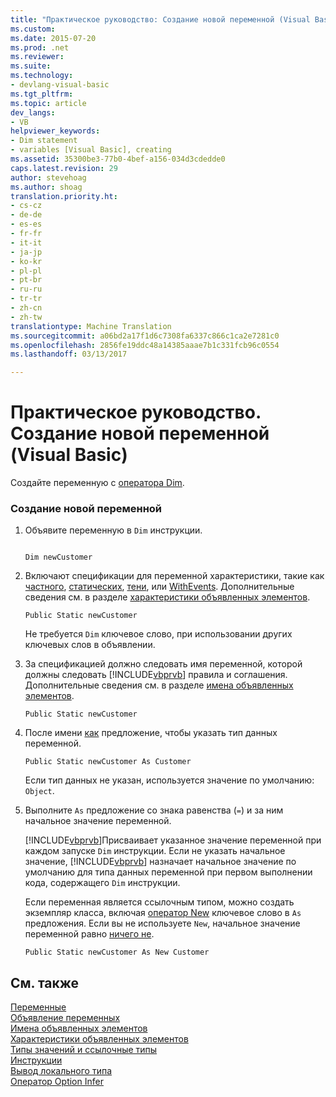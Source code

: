```yaml
---
title: "Практическое руководство: Создание новой переменной (Visual Basic) | Документы Microsoft"
ms.custom: 
ms.date: 2015-07-20
ms.prod: .net
ms.reviewer: 
ms.suite: 
ms.technology:
- devlang-visual-basic
ms.tgt_pltfrm: 
ms.topic: article
dev_langs:
- VB
helpviewer_keywords:
- Dim statement
- variables [Visual Basic], creating
ms.assetid: 35300be3-77b0-4bef-a156-034d3cdedde0
caps.latest.revision: 29
author: stevehoag
ms.author: shoag
translation.priority.ht:
- cs-cz
- de-de
- es-es
- fr-fr
- it-it
- ja-jp
- ko-kr
- pl-pl
- pt-br
- ru-ru
- tr-tr
- zh-cn
- zh-tw
translationtype: Machine Translation
ms.sourcegitcommit: a06bd2a17f1d6c7308fa6337c866c1ca2e7281c0
ms.openlocfilehash: 2856fe19ddc48a14385aaae7b1c331fcb96c0554
ms.lasthandoff: 03/13/2017

---
```

# <a name="how-to-create-a-new-variable-visual-basic"></a>Практическое руководство. Создание новой переменной (Visual Basic)
Создайте переменную с [оператора Dim](../../../../visual-basic/language-reference/statements/dim-statement.md).  
  
### <a name="to-create-a-new-variable"></a>Создание новой переменной  
  
1.  Объявите переменную в `Dim` инструкции.  
  
    ```  
  
    Dim newCustomer  
    ```  
  
2.  Включают спецификации для переменной характеристики, такие как [частного](../../../../visual-basic/language-reference/modifiers/private.md), [статических](../../../../visual-basic/language-reference/modifiers/static.md), [тени](../../../../visual-basic/language-reference/modifiers/shadows.md), или [WithEvents](../../../../visual-basic/language-reference/modifiers/withevents.md). Дополнительные сведения см. в разделе [характеристики объявленных элементов](../../../../visual-basic/programming-guide/language-features/declared-elements/declared-element-characteristics.md).  
  
    ```  
    Public Static newCustomer  
    ```  
  
     Не требуется `Dim` ключевое слово, при использовании других ключевых слов в объявлении.  
  
3.  За спецификацией должно следовать имя переменной, которой должны следовать [!INCLUDE[vbprvb](../../../../csharp/programming-guide/concepts/linq/includes/vbprvb_md.md)] правила и соглашения. Дополнительные сведения см. в разделе [имена объявленных элементов](../../../../visual-basic/programming-guide/language-features/declared-elements/declared-element-names.md).  
  
    ```  
    Public Static newCustomer  
    ```  
  
4.  После имени [как](../../../../visual-basic/language-reference/statements/as-clause.md) предложение, чтобы указать тип данных переменной.  
  
    ```  
    Public Static newCustomer As Customer  
    ```  
  
     Если тип данных не указан, используется значение по умолчанию: `Object`.  
  
5.  Выполните `As` предложение со знака равенства (`=`) и за ним начальное значение переменной.  
  
     [!INCLUDE[vbprvb](../../../../csharp/programming-guide/concepts/linq/includes/vbprvb_md.md)]Присваивает указанное значение переменной при каждом запуске `Dim` инструкции. Если не указать начальное значение, [!INCLUDE[vbprvb](../../../../csharp/programming-guide/concepts/linq/includes/vbprvb_md.md)] назначает начальное значение по умолчанию для типа данных переменной при первом выполнении кода, содержащего `Dim` инструкции.  
  
     Если переменная является ссылочным типом, можно создать экземпляр класса, включая [оператор New](../../../../visual-basic/language-reference/operators/new-operator.md) ключевое слово в `As` предложения. Если вы не используете `New`, начальное значение переменной равно [ничего не](../../../../visual-basic/language-reference/nothing.md).  
  
    ```  
    Public Static newCustomer As New Customer  
    ```  
  
## <a name="see-also"></a>См. также  
 [Переменные](../../../../visual-basic/programming-guide/language-features/variables/index.md)   
 [Объявление переменных](../../../../visual-basic/programming-guide/language-features/variables/variable-declaration.md)   
 [Имена объявленных элементов](../../../../visual-basic/programming-guide/language-features/declared-elements/declared-element-names.md)   
 [Характеристики объявленных элементов](../../../../visual-basic/programming-guide/language-features/declared-elements/declared-element-characteristics.md)   
 [Типы значений и ссылочные типы](../../../../visual-basic/programming-guide/language-features/data-types/value-types-and-reference-types.md)   
 [Инструкции](../../../../visual-basic/language-reference/statements/index.md)   
 [Вывод локального типа](../../../../visual-basic/programming-guide/language-features/variables/local-type-inference.md)   
 [Оператор Option Infer](../../../../visual-basic/language-reference/statements/option-infer-statement.md)
